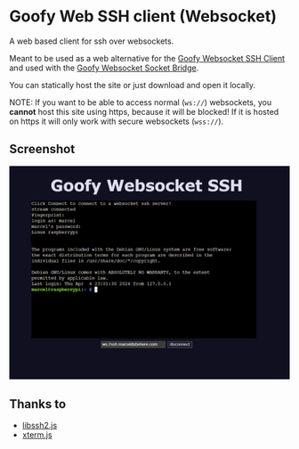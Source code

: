 # Goofy Web SSH client (Websocket)

A web based client for ssh over websockets.

Meant to be used as a web alternative for the [Goofy Websocket SSH Client](https://github.com/marceldobehere/Goofy-SSH) and used with the [Goofy Websocket Socket Bridge](https://github.com/marceldobehere/Goofy-Websocket-Socket-Bridge).


You can statically host the site or just download and open it locally.

NOTE: If you want to be able to access normal (`ws://`) websockets, you **cannot** host this site using https, because it will be blocked! If it is hosted on https it will only work with secure websockets (`wss://`).


## Screenshot
![Example](./images/logged%20in.PNG)


## Thanks to
* [libssh2.js](https://github.com/sitepi/libssh2.js)
* [xterm.js](https://github.com/xtermjs/xterm.js)